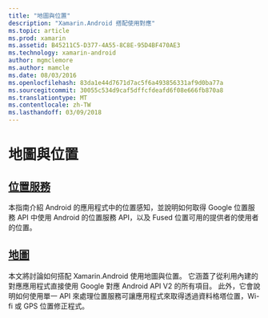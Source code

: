 ```yaml
---
title: "地圖與位置"
description: "Xamarin.Android 搭配使用對應"
ms.topic: article
ms.prod: xamarin
ms.assetid: B45211C5-D377-4A55-8C8E-95D4BF470AE3
ms.technology: xamarin-android
author: mgmclemore
ms.author: mamcle
ms.date: 08/03/2016
ms.openlocfilehash: 83da1e44d7671d7ac5f6a493856331af9d0ba77a
ms.sourcegitcommit: 30055c534d9caf5dffcfdeafd6f08e666fb870a8
ms.translationtype: MT
ms.contentlocale: zh-TW
ms.lasthandoff: 03/09/2018
---
```

# <a name="maps-and-location"></a>地圖與位置


##  <a name="location-servicesandroidplatformmaps-and-locationlocationmd"></a>[位置服務](~/android/platform/maps-and-location/location.md)

本指南介紹 Android 的應用程式中的位置感知，並說明如何取得 Google 位置服務 API 中使用 Android 的位置服務 API，以及 Fused 位置可用的提供者的使用者的位置。


##  <a name="mapsandroidplatformmaps-and-locationmapsindexmd"></a>[地圖](~/android/platform/maps-and-location/maps/index.md)

本文將討論如何搭配 Xamarin.Android 使用地圖與位置。 它涵蓋了從利用內建的對應應用程式直接使用 Google 對應 Android API V2 的所有項目。 此外，它會說明如何使用單一 API 來處理位置服務可讓應用程式來取得透過資料格塔位置，Wi-fi 或 GPS 位置修正程式。

